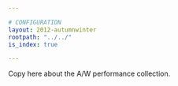 ```yaml
---

# CONFIGURATION
layout: 2012-autumnwinter
rootpath: "../../"
is_index: true

---
```


Copy here about the A/W performance collection.
